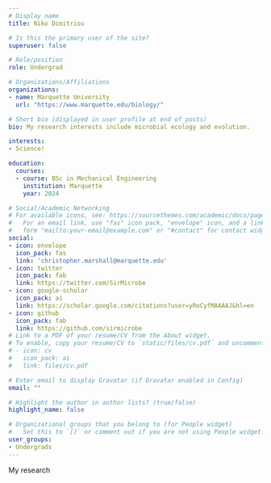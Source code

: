 ```yaml
---
# Display name
title: Niko Dimitriou

# Is this the primary user of the site?
superuser: false

# Role/position
role: Undergrad

# Organizations/Affiliations
organizations:
- name: Marquette University
  url: "https://www.marquette.edu/biology/"

# Short bio (displayed in user profile at end of posts)
bio: My research interests include microbial ecology and evolution.

interests:
- Science!

education:
  courses:
  - course: BSc in Mechanical Engineering
    institution: Marquette
    year: 2024

# Social/Academic Networking
# For available icons, see: https://sourcethemes.com/academic/docs/page-builder/#icons
#   For an email link, use "fas" icon pack, "envelope" icon, and a link in the
#   form "mailto:your-email@example.com" or "#contact" for contact widget.
social:
- icon: envelope
  icon_pack: fas
  link: 'christopher.marshall@marquette.edu'
- icon: twitter
  icon_pack: fab
  link: https://twitter.com/SirMicrobe
- icon: google-scholar
  icon_pack: ai
  link: https://scholar.google.com/citations?user=yRoCyfMAAAAJ&hl=en
- icon: github
  icon_pack: fab
  link: https://github.com/sirmicrobe
# Link to a PDF of your resume/CV from the About widget.
# To enable, copy your resume/CV to `static/files/cv.pdf` and uncomment the lines below.
# - icon: cv
#   icon_pack: ai
#   link: files/cv.pdf

# Enter email to display Gravatar (if Gravatar enabled in Config)
email: ""

# Highlight the author in author lists? (true/false)
highlight_name: false

# Organizational groups that you belong to (for People widget)
#   Set this to `[]` or comment out if you are not using People widget.
user_groups:
- Undergrads
---
```


My research 